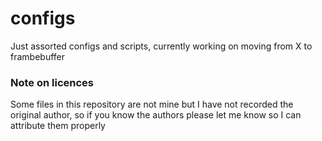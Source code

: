 # configs

Just assorted configs and scripts, currently working on moving from X to frambebuffer

### Note on licences

Some files in this repository are not mine but I have not recorded the original author, so if you know the authors please let me know so I can attribute them properly
